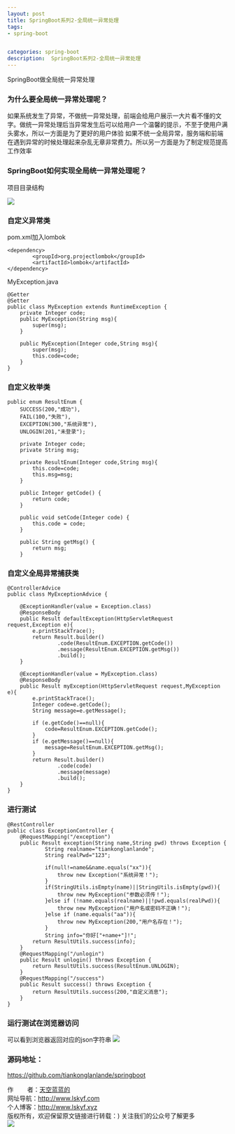 ```yaml
---
layout: post
title: SpringBoot系列2-全局统一异常处理
tags:
- spring-boot


categories: spring-boot
description:  SpringBoot系列2-全局统一异常处理
---
```

 SpringBoot做全局统一异常处理
<!-- more -->

###	为什么要全局统一异常处理呢？ ###
如果系统发生了异常，不做统一异常处理，前端会给用户展示一大片看不懂的文字。做统一异常处理后当异常发生后可以给用户一个温馨的提示，不至于使用户满头雾水，所以一方面是为了更好的用户体验
如果不统一全局异常，服务端和前端在遇到异常的时候处理起来杂乱无章非常费力。所以另一方面是为了制定规范提高工作效率

###	SpringBoot如何实现全局统一异常处理呢？ ###

项目目录结构
 
<img src="{{ site.assets }}/images/2018-08-25/20180825132413.png"/>

### 自定义异常类 ###
pom.xml加入lombok
```
<dependency>
        <groupId>org.projectlombok</groupId>
        <artifactId>lombok</artifactId>
</dependency>

```
MyException.java
```
@Getter
@Setter
public class MyException extends RuntimeException {
    private Integer code;
    public MyException(String msg){
        super(msg);
    }

    public MyException(Integer code,String msg){
        super(msg);
        this.code=code;
    }
}
```

### 自定义枚举类 ###
```
public enum ResultEnum {
    SUCCESS(200,"成功"),
    FAIL(100,"失败"),
    EXCEPTION(300,"系统异常"),
    UNLOGIN(201,"未登录");

    private Integer code;
    private String msg;

    private ResultEnum(Integer code,String msg){
        this.code=code;
        this.msg=msg;
    }

    public Integer getCode() {
        return code;
    }

    public void setCode(Integer code) {
        this.code = code;
    }

    public String getMsg() {
        return msg;
    }
```
### 自定义全局异常捕获类 ###
```
@ControllerAdvice
public class MyExceptionAdvice {

    @ExceptionHandler(value = Exception.class)
    @ResponseBody
    public Result defaultException(HttpServletRequest request,Exception e){
        e.printStackTrace();
        return Result.builder()
                .code(ResultEnum.EXCEPTION.getCode())
                .message(ResultEnum.EXCEPTION.getMsg())
                .build();
    }

    @ExceptionHandler(value = MyException.class)
    @ResponseBody
    public Result myException(HttpServletRequest request,MyException e){
        e.printStackTrace();
        Integer code=e.getCode();
        String message=e.getMessage();

        if (e.getCode()==null){
            code=ResultEnum.EXCEPTION.getCode();
        }
        if (e.getMessage()==null){
            message=ResultEnum.EXCEPTION.getMsg();
        }
        return Result.builder()
                .code(code)
                .message(message)
                .build();
    }
}
```
### 进行测试 ###
```
@RestController
public class ExceptionController {
    @RequestMapping("/exception")
    public Result exception(String name,String pwd) throws Exception {
            String realname="tiankonglanlande";
            String realPwd="123";

            if(null!=name&&name.equals("xx")){
                throw new Exception("系统异常！");
            }
            if(StringUtils.isEmpty(name)||StringUtils.isEmpty(pwd)){
                throw new MyException("参数必须传！");
            }else if (!name.equals(realname)||!pwd.equals(realPwd)){
                throw new MyException("用户名或密码不正确！");
            }else if (name.equals("aa")){
                throw new MyException(200,"用户名存在！");
            }
            String info="你好["+name+"]!";
        return ResultUtils.success(info);
    }
    @RequestMapping("/unlogin")
    public Result unlogin() throws Exception {
        return ResultUtils.success(ResultEnum.UNLOGIN);
    }
    @RequestMapping("/success")
    public Result success() throws Exception {
        return ResultUtils.success(200,"自定义消息");
    }
} 
```
### 运行测试在浏览器访问 ###
 可以看到浏览器返回对应的json字符串
  <img src="{{ site.assets }}/images/2018-08-25/20180825132412.png"/>

### 源码地址：
<a href="https://github.com/tiankonglanlande/springboot" target="_blank">https://github.com/tiankonglanlande/springboot</a> <br>

作&nbsp;&nbsp;&nbsp;&nbsp;&nbsp;&nbsp;&nbsp;&nbsp;者：<a href="#">天空蓝蓝的</a> <br>
网址导航：<a href="http://www.lskyf.com" target="_blank">http://www.lskyf.com</a> <br>
个人博客：<a href="http://www.lskyf.xyz" target="_blank">http://www.lskyf.xyz</a> <br>
版权所有，欢迎保留原文链接进行转载：)
关注我们的公众号了解更多<br>
<img src="{{ site.assets }}/images/gongzonghao/天空唯美.jpg"/>